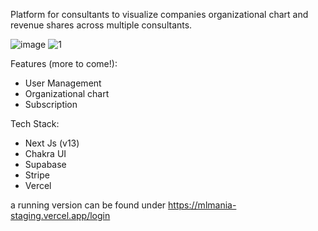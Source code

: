 Platform for consultants to visualize companies organizational chart and revenue shares across multiple consultants. 

![image](https://github.com/hkleine/saas/assets/20728673/8931f607-8c69-4d61-925e-b3f08e1e0ee0)
![1](https://github.com/hkleine/saas/assets/20728673/a00a6453-9d8b-4323-a2b2-56a384b6f8fa)

Features (more to come!):
- User Management
- Organizational chart
- Subscription

Tech Stack:
- Next Js (v13)
- Chakra UI 
- Supabase
- Stripe
- Vercel

a running version can be found under https://mlmania-staging.vercel.app/login




